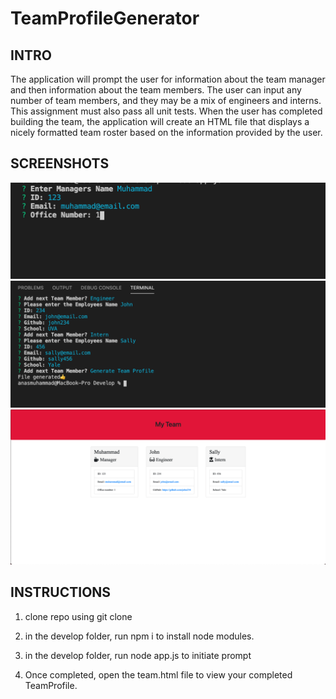 # TeamProfileGenerator

## INTRO
The application will prompt the user for information about the team manager and then information about the team members. The user can input any number of team members, and they may be a mix of engineers and interns. This assignment must also pass all unit tests. When the user has completed building the team, the application will create an HTML file that displays a nicely formatted team roster based on the information provided by the user.

## SCREENSHOTS
<img src="Assets/Node1.png"/>
<img src="Assets/TeamProfileNode.png"/>
<img src="Assets/renderedHTML.png"/>

## INSTRUCTIONS

1. clone repo using git clone

2. in the develop folder, run npm i to install node modules. 

3. in the develop folder, run node app.js to initiate prompt

4. Once completed, open the team.html file to view your completed TeamProfile.


